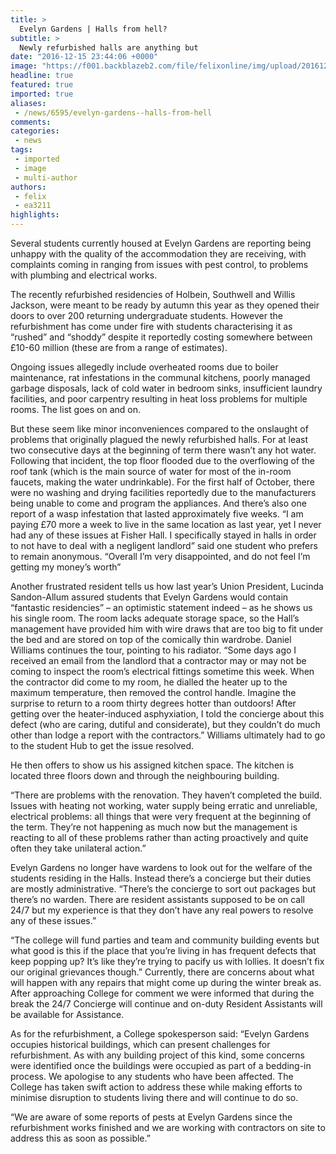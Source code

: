 ```yaml
---
title: >
  Evelyn Gardens | Halls from hell?
subtitle: >
  Newly refurbished halls are anything but
date: "2016-12-15 23:44:06 +0000"
image: "https://f001.backblazeb2.com/file/felixonline/img/upload/201612152338-felix-IMG_6422.JPG"
headline: true
featured: true
imported: true
aliases:
 - /news/6595/evelyn-gardens--halls-from-hell
comments:
categories:
 - news
tags:
 - imported
 - image
 - multi-author
authors:
 - felix
 - ea3211
highlights:
---
```


Several students currently housed at Evelyn Gardens are reporting being unhappy with the quality of the accommodation they are receiving, with complaints coming in ranging from issues with pest control, to problems with plumbing and electrical works.

The recently refurbished residencies of Holbein, Southwell and Willis Jackson, were meant to be ready by autumn this year as they opened their doors to over 200 returning undergraduate students. However the refurbishment has come under fire with students characterising it as “rushed” and “shoddy” despite it reportedly costing somewhere between £10-60 million (these are from a range of estimates).

Ongoing issues allegedly include overheated rooms due to boiler maintenance, rat infestations in the communal kitchens, poorly managed garbage disposals, lack of cold water in bedroom sinks, insufficient laundry facilities,  and poor carpentry resulting in heat loss  problems for multiple rooms. The list goes on and on.

But these seem like minor inconveniences compared to the onslaught of problems that originally plagued the newly refurbished halls. For at least two consecutive days at the beginning of term there wasn’t any hot water. Following that incident, the top floor flooded due to the overflowing of the roof tank (which is the main source of water for most of the in-room faucets, making the water undrinkable). For the first half of October, there were no washing and drying facilities reportedly due to the manufacturers being unable to come and program the appliances. And there’s also one report of a wasp infestation that lasted approximately five weeks.
“I am paying £70 more a week to live in the same location as last year, yet I never had any of these issues at Fisher Hall. I specifically stayed in halls in order to not have to deal with a negligent landlord” said one student who prefers to remain anonymous.  “Overall I’m very disappointed, and do not feel I’m getting my money’s worth”

Another frustrated resident tells us how last year’s Union President, Lucinda Sandon-Allum  assured students that Evelyn Gardens would contain “fantastic residencies” – an optimistic statement indeed – as he shows us his single room. The room lacks adequate storage space, so the Hall’s management have provided him with wire draws that are too big to fit under the bed and are stored on top of the comically thin wardrobe.
Daniel Williams continues the tour, pointing to his radiator. “Some days ago I received an email from the landlord that a contractor may or may not be coming to inspect the room’s electrical fittings sometime this week. When the contractor did come to my room, he dialled the heater up to the maximum temperature, then removed the control handle. Imagine the surprise to return to a room thirty degrees hotter than outdoors! After getting over the heater-induced asphyxiation, I told the concierge about this defect (who are caring, dutiful and considerate), but they couldn’t do much other than lodge a report with the contractors.” Williams ultimately had to go to the student Hub to get the issue resolved.

He then offers to show us his assigned kitchen space. The kitchen is located three floors down and through the neighbouring building.

“There are problems with the renovation. They haven’t completed the build. Issues with heating not working, water supply being erratic and unreliable, electrical problems: all things that were very frequent at the beginning of the term. They’re not happening as much now but the management is reacting to all of these problems rather than acting proactively and quite often they take unilateral action.”

Evelyn Gardens no longer have wardens to look out for the welfare of the students residing in the Halls. Instead there’s a concierge but their duties are mostly administrative.
“There’s the concierge to sort out packages but there’s no warden. There are resident assistants supposed to be on call 24/7 but my experience is that they don’t have any real powers to resolve any of these issues.”

“The college will fund parties and team and community building events but what good is this if the place that you’re living in has frequent defects that keep popping up? It’s like they’re trying to pacify us with lollies. It doesn’t fix our original grievances though.”
Currently, there are concerns about what will happen with any repairs that might come up during the winter break as. After approaching College for comment we were informed that during the break the 24/7 Concierge will continue and on-duty Resident Assistants will be available for Assistance.

As for the refurbishment, a College spokesperson said: “Evelyn Gardens occupies historical buildings, which can present challenges for refurbishment. As with any building project of this kind, some concerns were identified once the buildings were occupied as part of a bedding-in process. We apologise to any students who have been affected. The College has taken swift action to address these while making efforts to minimise disruption to students living there and will continue to do so.

“We are aware of some reports of pests at Evelyn Gardens since the refurbishment works finished and we are working with contractors on site to address this as soon as possible.”

